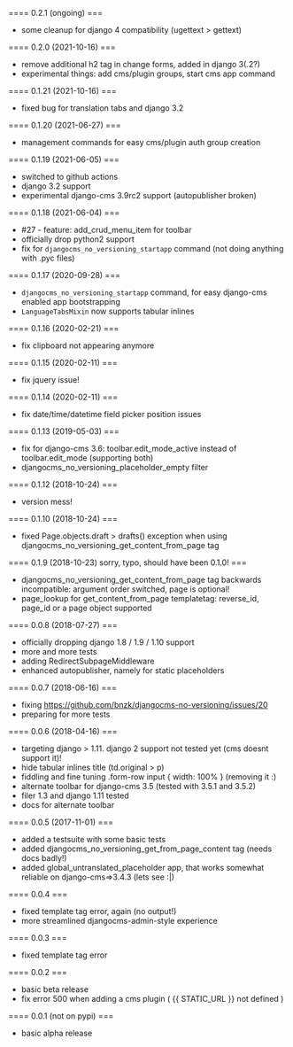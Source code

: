 ==== 0.2.1 (ongoing) ===

- some cleanup for django 4 compatibility (ugettext > gettext)


==== 0.2.0 (2021-10-16) ===

- remove additional h2 tag in change forms, added in django 3(.2?)
- experimental things: add cms/plugin groups, start cms app command


==== 0.1.21 (2021-10-16) ===

- fixed bug for translation tabs and django 3.2


==== 0.1.20 (2021-06-27) ===

- management commands for easy cms/plugin auth group creation


==== 0.1.19 (2021-06-05) ===

- switched to github actions
- django 3.2 support
- experimental django-cms 3.9rc2 support (autopublisher broken)


==== 0.1.18 (2021-06-04) ===

- #27 - feature: add_crud_menu_item for toolbar
- officially drop python2 support
- fix for `djangocms_no_versioning_startapp` command (not doing anything with .pyc files)


==== 0.1.17 (2020-09-28) ===

- `djangocms_no_versioning_startapp` command, for easy django-cms enabled app bootstrapping
- `LanguageTabsMixin` now supports tabular inlines


==== 0.1.16 (2020-02-21) ===

- fix clipboard not appearing anymore


==== 0.1.15 (2020-02-11) ===

- fix jquery issue!


==== 0.1.14 (2020-02-11) ===

- fix date/time/datetime field picker position issues


==== 0.1.13 (2019-05-03) ===

- fix for django-cms 3.6: toolbar.edit_mode_active instead of toolbar.edit_mode (supporting both)
- djangocms_no_versioning_placeholder_empty filter


==== 0.1.12 (2018-10-24) ===

- version mess!


==== 0.1.10 (2018-10-24) ===

- fixed Page.objects.draft > drafts() exception when using djangocms_no_versioning_get_content_from_page tag


==== 0.1.9 (2018-10-23) sorry, typo, should have been 0.1.0! ===

- djangocms_no_versioning_get_content_from_page tag backwards incompatible: argument order switched, page is optional!
- page_lookup for get_content_from_page templatetag: reverse_id, page_id or a page object supported


==== 0.0.8 (2018-07-27) ===

- officially dropping django 1.8 / 1.9 / 1.10 support
- more and more tests
- adding RedirectSubpageMiddleware
- enhanced autopublisher, namely for static placeholders


==== 0.0.7 (2018-06-16) ===

- fixing https://github.com/bnzk/djangocms-no-versioning/issues/20
- preparing for more tests


==== 0.0.6 (2018-04-16) ===

- targeting django > 1.11. django 2 support not tested yet (cms doesnt support it)!
- hide tabular inlines title (td.original > p)
- fiddling and fine tuning .form-row input { width: 100% } (removing it :)
- alternate toolbar for django-cms 3.5 (tested with 3.5.1 and 3.5.2)
- filer 1.3 and django 1.11 tested
- docs for alternate toolbar


==== 0.0.5 (2017-11-01) ===

- added a testsuite with some basic tests
- added djangocms_no_versioning_get_from_page_content tag (needs docs badly!)
- added global_untranslated_placeholder app, that works somewhat reliable on django-cms=>3.4.3 (lets see :|)


==== 0.0.4 ===

- fixed template tag error, again (no output!)
- more streamlined djangocms-admin-style experience


==== 0.0.3 ===

- fixed template tag error


==== 0.0.2 ===

- basic beta release
- fix error 500 when adding a cms plugin ( {{ STATIC_URL }} not defined )


==== 0.0.1 (not on pypi) ===

- basic alpha release
